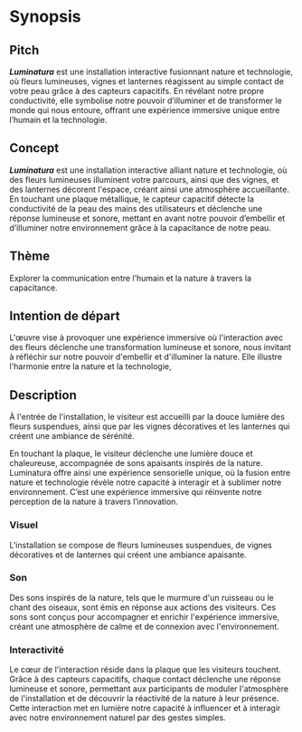 # Synopsis

## Pitch

***Luminatura*** est une installation interactive fusionnant nature et technologie, où fleurs lumineuses, vignes et lanternes réagissent au simple contact de votre peau grâce à des capteurs capacitifs. En révélant notre propre conductivité, elle symbolise notre pouvoir d’illuminer et de transformer le monde qui nous entoure, offrant une expérience immersive unique entre l’humain et la technologie.

## Concept
***Luminatura*** est une installation interactive alliant nature et technologie, où des fleurs lumineuses illuminent votre parcours, ainsi que des vignes, et des lanternes décorent l'espace, créant ainsi une atmosphère accueillante. En touchant une plaque métallique, le capteur capacitif détecte la conductivité de la peau des mains des utilisateurs et déclenche une réponse lumineuse et sonore, mettant en avant notre pouvoir d’embellir et d’illuminer notre environnement grâce à la capacitance de notre peau.

## Thème
Explorer la communication entre l’humain et la nature à travers la capacitance.

## Intention de départ
L'œuvre vise à provoquer une expérience immersive où l'interaction avec des fleurs déclenche une transformation lumineuse et sonore, nous invitant à réfléchir sur notre pouvoir d'embellir et d'illuminer la nature. Elle illustre l'harmonie entre la nature et la technologie,

## Description
À l'entrée de l'installation, le visiteur est accueilli par la douce lumière des fleurs suspendues, ainsi que par les vignes décoratives et les lanternes qui créent une ambiance de sérénité. 

En touchant la plaque, le visiteur déclenche une lumière douce et chaleureuse, accompagnée de sons apaisants inspirés de la nature. Luminatura offre ainsi une expérience sensorielle unique, où la fusion entre nature et technologie révèle notre capacité à interagir et à sublimer notre environnement. C’est une expérience immersive qui réinvente notre perception de la nature à travers l’innovation.

### Visuel
L'installation se compose de fleurs lumineuses suspendues, de vignes décoratives et de lanternes qui créent une ambiance apaisante.

### Son 
Des sons inspirés de la nature, tels que le murmure d'un ruisseau ou le chant des oiseaux, sont émis en réponse aux actions des visiteurs. Ces sons sont conçus pour accompagner et enrichir l'expérience immersive, créant une atmosphère de calme et de connexion avec l'environnement.

### Interactivité
Le cœur de l'interaction réside dans la plaque que les visiteurs touchent. Grâce à des capteurs capacitifs, chaque contact déclenche une réponse lumineuse et sonore, permettant aux participants de moduler l'atmosphère de l'installation et de découvrir la réactivité de la nature à leur présence. Cette interaction met en lumière notre capacité à influencer et à interagir avec notre environnement naturel par des gestes simples.
